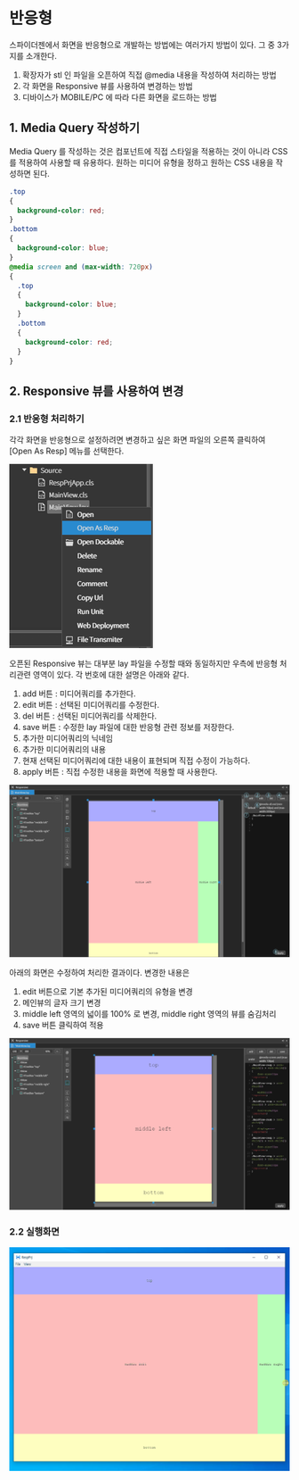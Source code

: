 
# 반응형

<!-- [샘플 프로젝트 다운로드하기]() - 현재는 없음 -->

스파이더젠에서 화면을 반응형으로 개발하는 방법에는 여러가지 방법이 있다. 그 중 3가지를 소개한다.
1. 확장자가 stl 인 파일을 오픈하여 직접 @media 내용을 작성하여 처리하는 방법
2. 각 화면을 Responsive 뷰를 사용하여 변경하는 방법
3. 디바이스가 MOBILE/PC 에 따라 다른 화면을 로드하는 방법

## 1. Media Query 작성하기

Media Query 를 작성하는 것은 컴포넌트에 직접 스타일을 적용하는 것이 아니라 CSS 를 적용하여 사용할 때 유용하다. 원하는 미디어 유형을 정하고 원하는 CSS 내용을 작성하면 된다.

```css
.top
{
  background-color: red;
}
.bottom
{
  background-color: blue;
}
@media screen and (max-width: 720px)
{
  .top
  {
    background-color: blue;
  }
  .bottom
  {
    background-color: red;
  }
}

```

## 2. Responsive 뷰를 사용하여 변경

### 2.1 반응형 처리하기

각각 화면을 반응형으로 설정하려면 변경하고 싶은 화면 파일의 오른쪽 클릭하여 [Open As Resp] 메뉴를 선택한다.

![Responsive Open](./image/resp_open.png)

오픈된 Responsive 뷰는 대부분 lay 파일을 수정할 때와 동일하지만 우측에 반응형 처리관련 영역이 있다. 각 번호에 대한 설명은 아래와 같다.
1. add 버튼 : 미디어쿼리를 추가한다.
2. edit 버튼 : 선택된 미디어쿼리를 수정한다.
3. del 버튼 : 선택된 미디어쿼리를 삭제한다.
4. save 버튼 : 수정한 lay 파일에 대한 반응형 관련 정보를 저장한다.
5. 추가한 미디어쿼리의 닉네임
6. 추가한 미디어쿼리의 내용
7. 현재 선택된 미디어쿼리에 대한 내용이 표현되며 직접 수정이 가능하다.
8. apply 버튼 : 직접 수정한 내용을 화면에 적용할 때 사용한다.

![Responsive View](./image/resp_view.png)

아래의 화면은 수정하여 처리한 결과이다. 변경한 내용은
1. edit 버튼으로 기본 추가된 미디어쿼리의 유형을 변경
2. 메인뷰의 글자 크기 변경
3. middle left 영역의 넓이를 100% 로 변경, middle right 영역의 뷰를 숨김처리
4. save 버튼 클릭하여 적용

![Responsive View](./image/resp_view_save.png)

### 2.2 실행화면

![openapi_run](./image/resp_build.gif)

<!-- 
## 3. MOBILE/PC 디바이스별 화면 로드 -->